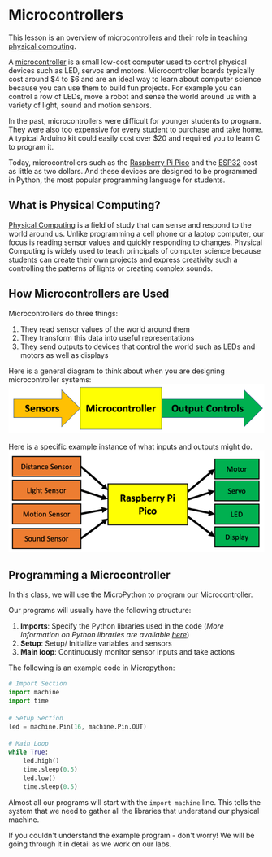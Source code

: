 # Microcontrollers

This lesson is an overview of microcontrollers and their role in teaching [physical computing](https://en.wikipedia.org/wiki/Physical_computing).

A [microcontroller](https://en.wikipedia.org/wiki/Microcontroller) is a small low-cost computer used to control physical devices such as LED, servos and motors.  Microcontroller boards typically cost around $4 to $6 and are an ideal way to learn about computer science because you can use them to build fun projects.  For example you can control a row of LEDs, move a robot and sense the world around us with a variety of light, sound and motion sensors.

In the past, microcontrollers were difficult for younger students to program.  They were also too expensive for every student to purchase and take home.  A typical Arduino kit could easily cost over $20 and required you to learn C to program it.

Today, microcontrollers such as the [Raspberry Pi Pico](https://www.raspberrypi.org/products/raspberry-pi-pico/) and the [ESP32](https://en.wikipedia.org/wiki/ESP32) cost as little as two dollars.  And these devices are designed to be programmed in Python, the most popular programming language for students.

## What is Physical Computing?
[Physical Computing](https://en.wikipedia.org/wiki/Physical_computing) is a field of study that can sense and respond to the world around us.  Unlike programming a cell phone or a laptop computer, our focus is reading sensor values and quickly responding to changes.  Physical Computing is widely used to teach principals of computer science because students can create their own projects and express creativity such a controlling the patterns of lights or creating complex sounds.

## How Microcontrollers are Used
Microcontrollers do three things:

1. They read sensor values of the world around them
2. They transform this data into useful representations
3. They send outputs to devices that control the world such as LEDs and motors as well as displays

Here is a general diagram to think about when you are designing microcontroller systems:
![Microcontroller Architecture](../img/microcontroller-arch.png)

Here is a specific example instance of what inputs and outputs might do.
![Microcontroller Architecture Example](../img/microcontroller-arch-example.png)

## Programming a Microcontroller

In this class, we will use the MicroPython to program our Microcontroller.  

Our programs will usually have the following structure:

1. **Imports**: Specify the Python libraries used in the code (*More Information on Python libraries are available [here](https://docs.python.org/3/tutorial/modules.html)*)
2. **Setup**: Setup/ Initialize variables and sensors 
3. **Main loop**: Continuously monitor sensor inputs and take actions

The following is an example code in Micropython:

```python
# Import Section
import machine
import time

# Setup Section
led = machine.Pin(16, machine.Pin.OUT)

# Main Loop
while True:
    led.high()
    time.sleep(0.5)
    led.low()
    time.sleep(0.5)
```

Almost all our programs will start with the `import machine` line.  This tells the system that we need to gather all the libraries that understand our physical machine.

If you couldn't understand the example program - don't worry! We will be going through it in detail as we work on our labs.
